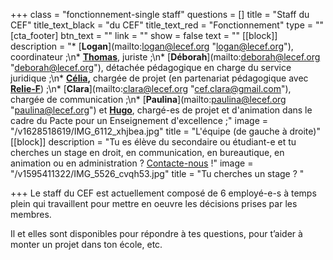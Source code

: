 +++
class = "fonctionnement-single staff"
questions = []
title = "Staff du CEF"
title_text_black = "du CEF"
title_text_red = "Fonctionnement"
type = ""
[cta_footer]
btn_text = ""
link = ""
show = false
text = ""
[[block]]
description = "* [**Logan**](mailto:logan@lecef.org \"logan@lecef.org\"), coordinateur ;\n* [**Thomas**](thomas@lecef.org), juriste ;\n* [**Déborah**](mailto:deborah@lecef.org \"deborah@lecef.org\"), détachée pédagogique en charge du service juridique ;\n* [**Célia**](celia@lecef.org)**,** chargée de projet (en partenariat pédagogique avec [**Relie-F**](http://relie-f.be/)) ;\n* [**Clara**](mailto:clara@lecef.org \"cef.clara@gmail.com\"), chargée de communication ;\n* [**Paulina**](mailto:paulina@lecef.org \"paulina@lecef.org\") et [**Hugo**](hugo@lecef.org), chargé-es de projet et d'animation dans le cadre du Pacte pour un Enseignement d'excellence ;"
image = "/v1628518619/IMG_6112_xhjbea.jpg"
title = "L'équipe (de gauche à droite)"
[[block]]
description = "Tu es élève du secondaire ou étudiant-e et tu cherches un stage en droit, en communication, en bureautique, en animation ou en administration ? [Contacte-nous](/contact) !"
image = "/v1595411322/IMG_5526_cvqh53.jpg"
title = "Tu cherches un stage ? "

+++
Le staff du CEF est actuellement composé de 6 employé-e-s à temps plein qui travaillent pour mettre en oeuvre les décisions prises par les membres.

Il et elles sont disponibles pour répondre à tes questions, pour t’aider à monter un projet dans ton école, etc.